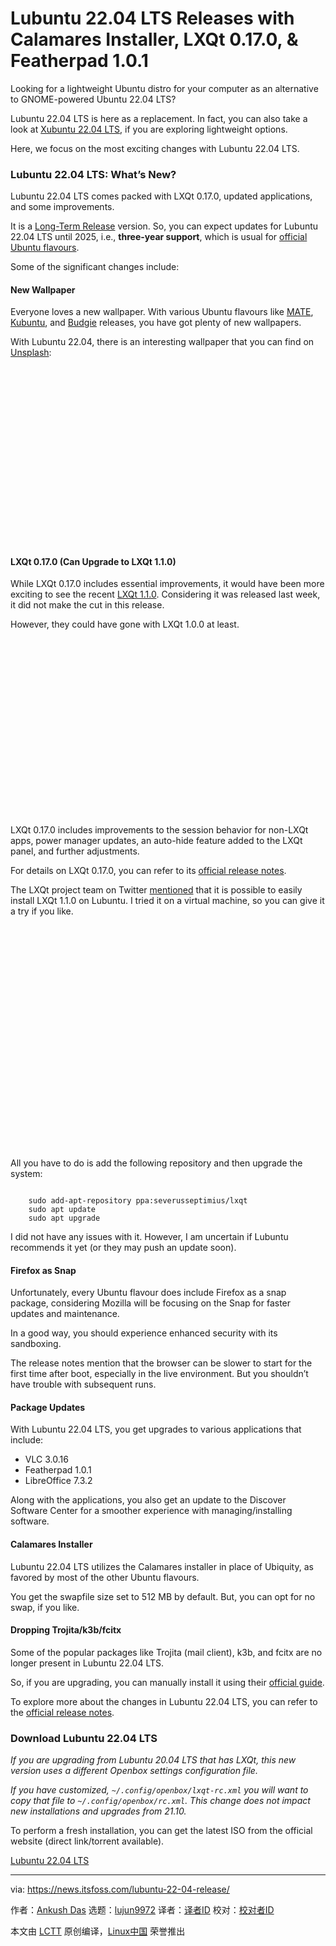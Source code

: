 [#]: subject: "Lubuntu 22.04 LTS Releases with Calamares Installer, LXQt 0.17.0, & Featherpad 1.0.1"
[#]: via: "https://news.itsfoss.com/lubuntu-22-04-release/"
[#]: author: "Ankush Das https://news.itsfoss.com/author/ankush/"
[#]: collector: "lujun9972"
[#]: translator: " "
[#]: reviewer: " "
[#]: publisher: " "
[#]: url: " "

Lubuntu 22.04 LTS Releases with Calamares Installer, LXQt 0.17.0, & Featherpad 1.0.1
======

Looking for a lightweight Ubuntu distro for your computer as an alternative to GNOME-powered Ubuntu 22.04 LTS?

Lubuntu 22.04 LTS is here as a replacement. In fact, you can also take a look at [Xubuntu 22.04 LTS][1], if you are exploring lightweight options.

Here, we focus on the most exciting changes with Lubuntu 22.04 LTS.

### Lubuntu 22.04 LTS: What’s New?

Lubuntu 22.04 LTS comes packed with LXQt 0.17.0, updated applications, and some improvements.

It is a [Long-Term Release][2] version. So, you can expect updates for Lubuntu 22.04 LTS until 2025, i.e., **three-year support**, which is usual for [official Ubuntu flavours][3].

Some of the significant changes include:

#### New Wallpaper

Everyone loves a new wallpaper. With various Ubuntu flavours like [MATE][4], [Kubuntu][5], and [Budgie][6] releases, you have got plenty of new wallpapers.

With Lubuntu 22.04, there is an interesting wallpaper that you can find on [Unsplash][7]:

![][8]

#### LXQt 0.17.0 (Can Upgrade to LXQt 1.1.0)

While LXQt 0.17.0 includes essential improvements, it would have been more exciting to see the recent [LXQt 1.1.0][9]. Considering it was released last week, it did not make the cut in this release.

However, they could have gone with LXQt 1.0.0 at least.

![][10]

LXQt 0.17.0 includes improvements to the session behavior for non-LXQt apps, power manager updates, an auto-hide feature added to the LXQt panel, and further adjustments.

For details on LXQt 0.17.0, you can refer to its [official release notes][11].

The LXQt project team on Twitter [mentioned][12] that it is possible to easily install LXQt 1.1.0 on Lubuntu. I tried it on a virtual machine, so you can give it a try if you like.

![][13]

All you have to do is add the following repository and then upgrade the system:

```

    sudo add-apt-repository ppa:severusseptimius/lxqt
    sudo apt update
    sudo apt upgrade

```

I did not have any issues with it. However, I am uncertain if Lubuntu recommends it yet (or they may push an update soon).

#### Firefox as Snap

Unfortunately, every Ubuntu flavour does include Firefox as a snap package, considering Mozilla will be focusing on the Snap for faster updates and maintenance.

In a good way, you should experience enhanced security with its sandboxing.

The release notes mention that the browser can be slower to start for the first time after boot, especially in the live environment. But you shouldn’t have trouble with subsequent runs.

#### Package Updates

With Lubuntu 22.04 LTS, you get upgrades to various applications that include:

  * VLC 3.0.16
  * Featherpad 1.0.1
  * LibreOffice 7.3.2



Along with the applications, you also get an update to the Discover Software Center for a smoother experience with managing/installing software.

#### Calamares Installer

Lubuntu 22.04 LTS utilizes the Calamares installer in place of Ubiquity, as favored by most of the other Ubuntu flavours.

You get the swapfile size set to 512 MB by default. But, you can opt for no swap, if you like.

#### Dropping Trojita/k3b/fcitx

Some of the popular packages like Trojita (mail client), k3b, and fcitx are no longer present in Lubuntu 22.04 LTS.

So, if you are upgrading, you can manually install it using their [official guide][14].

To explore more about the changes in Lubuntu 22.04 LTS, you can refer to the [official release notes][15].

### Download Lubuntu 22.04 LTS

_If you are upgrading from Lubuntu 20.04 LTS that has LXQt, this new version uses a different Openbox settings configuration file._

_If you have customized, `~/.config/openbox/lxqt-rc.xml` you will want to copy that file to `~/.config/openbox/rc.xml`. This change does not impact new installations and upgrades from 21.10._

To perform a fresh installation, you can get the latest ISO from the official website (direct link/torrent available).

[Lubuntu 22.04 LTS][16]

--------------------------------------------------------------------------------

via: https://news.itsfoss.com/lubuntu-22-04-release/

作者：[Ankush Das][a]
选题：[lujun9972][b]
译者：[译者ID](https://github.com/译者ID)
校对：[校对者ID](https://github.com/校对者ID)

本文由 [LCTT](https://github.com/LCTT/TranslateProject) 原创编译，[Linux中国](https://linux.cn/) 荣誉推出

[a]: https://news.itsfoss.com/author/ankush/
[b]: https://github.com/lujun9972
[1]: https://news.itsfoss.com/xubuntu-22-04-release/
[2]: https://itsfoss.com/long-term-support-lts/
[3]: https://itsfoss.com/which-ubuntu-install/
[4]: https://news.itsfoss.com/ubuntu-mate-22-04-release/
[5]: https://news.itsfoss.com/kubuntu-22-04-release/
[6]: https://news.itsfoss.com/ubuntu-budgie-22-04-release/
[7]: https://unsplash.com/photos/bviex5lwf3s
[8]: data:image/svg+xml;base64,PHN2ZyBoZWlnaHQ9IjU3NiIgd2lkdGg9IjEwMjQiIHhtbG5zPSJodHRwOi8vd3d3LnczLm9yZy8yMDAwL3N2ZyIgdmVyc2lvbj0iMS4xIi8+
[9]: https://news.itsfoss.com/lxqt-1-1-0-release/
[10]: data:image/svg+xml;base64,PHN2ZyBoZWlnaHQ9IjY3NSIgd2lkdGg9IjEyMDAiIHhtbG5zPSJodHRwOi8vd3d3LnczLm9yZy8yMDAwL3N2ZyIgdmVyc2lvbj0iMS4xIi8+
[11]: https://lxqt-project.org/release/2021/04/16/lxqt-0-17-0/
[12]: https://twitter.com/lxqt_project/status/1517432593020563458?s=20&t=WVsqRk8b83pSE5_TfZ3n4Q
[13]: data:image/svg+xml;base64,PHN2ZyBoZWlnaHQ9IjUwOSIgd2lkdGg9IjcxNiIgeG1sbnM9Imh0dHA6Ly93d3cudzMub3JnLzIwMDAvc3ZnIiB2ZXJzaW9uPSIxLjEiLz4=
[14]: https://discourse.lubuntu.me/t/dropping-trojita-k3b-fcitx-from-lubuntu-jammy-22-04-seed/3044
[15]: https://discourse.lubuntu.me/t/lubuntu-22-04-lts-jammy-jellyfish-release-notes/3179
[16]: https://lubuntu.me/downloads/

